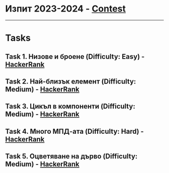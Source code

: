 # Изпит 2023-2024 - [Contest](<https://www.hackerrank.com/contests/2023-2024-2/challenges>)

---

# Tasks

## Task 1. Низове и броене (Difficulty: Easy) - [HackerRank](<https://www.hackerrank.com/contests/2023-2024-2/challenges/challenge-4609>)

## Task 2. Най-близък елемент (Difficulty: Medium) - [HackerRank](<https://www.hackerrank.com/contests/2023-2024-2/challenges/--169>)

## Task 3. Цикъл в компоненти (Difficulty: Medium) - [HackerRank](<https://www.hackerrank.com/contests/2023-2024-2/challenges/cycles-components>)

## Task 4. Много МПД-ата (Difficulty: Hard) - [HackerRank](<https://www.hackerrank.com/contests/2023-2024-2/challenges/components-mst-k>)

## Task 5. Оцветяване на дърво (Difficulty: Medium) - [HackerRank](<https://www.hackerrank.com/contests/2023-2024-2/challenges/challenge-4607>)

